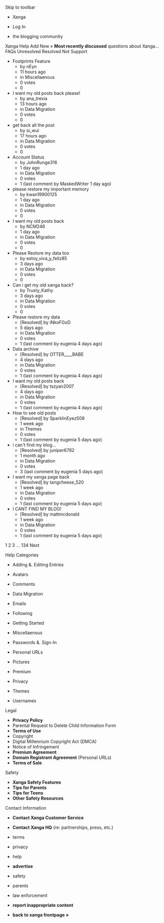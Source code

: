 Skip to toolbar

*   Xanga

*   Log In

*   the blogging community

Xanga Help Add New » **Most recently discussed** questions about Xanga… FAQs Unresolved Resolved Not Support

*   Footprints Feature
    *   by nEyn
    *   11 hours ago
    *   in Miscellaenous
    *   0 votes
    *   0
*   I want my old posts back please!
    *   by ana\_trexia
    *   13 hours ago
    *   in Data Migration
    *   0 votes
    *   0
*   get back all the post
    *   by si\_wui
    *   17 hours ago
    *   in Data Migration
    *   0 votes
    *   0
*   Account Status
    *   by JohnRunge316
    *   1 day ago
    *   in Data Migration
    *   0 votes
    *   1 (last comment by MaskedWriter 1 day ago)
*   please restore my important memory
    *   by kwan19900125
    *   1 day ago
    *   in Data Migration
    *   0 votes
    *   0
*   I want my old posts back
    *   by NCM246
    *   1 day ago
    *   in Data Migration
    *   0 votes
    *   0
*   Please Restore my data too
    *   by estoy\_viva\_y\_feliz85
    *   3 days ago
    *   in Data Migration
    *   0 votes
    *   0
*   Can i get my old xanga back?
    *   by Trusty\_Kathy
    *   3 days ago
    *   in Data Migration
    *   0 votes
    *   0
*   Please restore my data
    *   \[Resolved\] by iNkoFGoD
    *   5 days ago
    *   in Data Migration
    *   0 votes
    *   1 (last comment by eugenia 4 days ago)
*   Data archive
    *   \[Resolved\] by OTTER\_\_\_\_BABE
    *   4 days ago
    *   in Data Migration
    *   0 votes
    *   1 (last comment by eugenia 4 days ago)
*   I want my old posts back
    *   \[Resolved\] by tszyan2007
    *   4 days ago
    *   in Data Migration
    *   0 votes
    *   1 (last comment by eugenia 4 days ago)
*   How to see old posts
    *   \[Resolved\] by SparklinEyez509
    *   1 week ago
    *   in Themes
    *   0 votes
    *   1 (last comment by eugenia 5 days ago)
*   i can't find my blog...
    *   \[Resolved\] by juniper6782
    *   1 month ago
    *   in Data Migration
    *   0 votes
    *   3 (last comment by eugenia 5 days ago)
*   I want my xanga page back
    *   \[Resolved\] by tangcheese\_520
    *   1 week ago
    *   in Data Migration
    *   0 votes
    *   1 (last comment by eugenia 5 days ago)
*   I CANT FIND MY BLOG!
    *   \[Resolved\] by mattmcdonald
    *   1 week ago
    *   in Data Migration
    *   0 votes
    *   1 (last comment by eugenia 5 days ago)

1 2 3 ... 134 Next

Help Categories

*   Adding &. Editing Entries
*   Avatars
*   Comments
*   Data Migration
*   Emails
*   Following
*   Getting Started
*   Miscellaenous

*   Passwords &. Sign-In
*   Personal URLs
*   Pictures
*   Premium
*   Privacy
*   Themes
*   Usernames

Legal

*   **Privacy Policy**
*   Parental Request to Delete Child Information Form
*   **Terms of Use**
*   Copyright
*   Digital Millennium Copyright Act (DMCA)
*   Notice of Infringement
*   **Premium Agreement**
*   **Domain Registrant Agreement** (Personal URLs)
*   **Terms of Sale**

Safety

*   **Xanga Safety Features**
*   **Tips for Parents**
*   **Tips for Teens**
*   **Other Safety Resources**

Contact Information

*   **Contact Xanga Customer Service**
*   **Contact Xanga HQ** (re: partnerships, press, etc.)

*   terms
*   privacy
*   help
*   **advertise**

*   safety
*   parents
*   law enforcement
*   **report inappropriate content**

*   **back to xanga frontpage »**